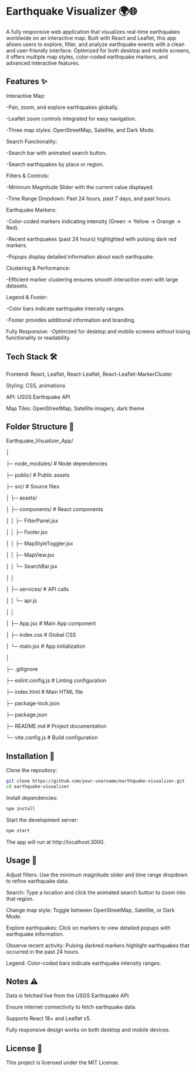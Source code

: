 # Earthquake Visualizer 🌍🌐

A fully responsive web application that visualizes real-time earthquakes worldwide on an interactive map. Built with React and Leaflet, this app allows users to explore, filter, and analyze earthquake events with a clean and user-friendly interface. Optimized for both desktop and mobile screens, it offers multiple map styles, color-coded earthquake markers, and advanced interactive features.

## Features ✨

Interactive Map: 

  -Pan, zoom, and explore earthquakes globally.

  -Leaflet zoom controls integrated for easy navigation.

  -Three map styles: OpenStreetMap, Satellite, and Dark Mode.

Search Functionality:

  -Search bar with animated search button.

  -Search earthquakes by place or region.

Filters & Controls:

  -Minimum Magnitude Slider with the current value displayed.

  -Time Range Dropdown: Past 24 hours, past 7 days, and past hours.

Earthquake Markers:

  -Color-coded markers indicating intensity (Green → Yellow → Orange → Red).

  -Recent earthquakes (past 24 hours) highlighted with pulsing dark red markers.

  -Popups display detailed information about each earthquake.

Clustering & Performance:

  -Efficient marker clustering ensures smooth interaction even with large datasets.

Legend & Footer:

  -Color bars indicate earthquake intensity ranges.

  -Footer provides additional information and branding.

Fully Responsive:
  -Optimized for desktop and mobile screens without losing functionality or readability.

## Tech Stack 🛠️

Frontend: React, Leaflet, React-Leaflet, React-Leaflet-MarkerCluster

Styling: CSS, animations

API: USGS Earthquake API

Map Tiles: OpenStreetMap, Satellite imagery, dark theme

## Folder Structure 📁

Earthquake_Visualizer_App/

│

├─ node_modules/           # Node dependencies

├─ public/                 # Public assets

├─ src/                    # Source files

│   ├─ assets/  
           
│   ├─ components/         # React components

│   │   ├─ FilterPanel.jsx

│   │   ├─ Footer.jsx

│   │   ├─ MapStyleToggler.jsx

│   │   ├─ MapView.jsx

│   │   └─ SearchBar.jsx

│   │

│   ├─ services/           # API calls

│   │   └─ api.js

│   │

│   ├─ App.jsx             # Main App component

│   ├─ index.css         # Global CSS

│   └─ main.jsx            # App initialization

│

├─ .gitignore          

├─ eslint.config.js        # Linting configuration

├─ index.html              # Main HTML file

├─ package-lock.json

├─ package.json

├─ README.md               # Project documentation

└─ vite.config.js          # Build configuration


## Installation 🚀

Clone the repository:
```bash
git clone https://github.com/your-username/earthquake-visualizer.git
cd earthquake-visualizer
```

Install dependencies:
```bash
npm install
```

Start the development server:
```bash
npm start
```

The app will run at http://localhost:3000.

## Usage 🎯

Adjust filters: Use the minimum magnitude slider and time range dropdown to refine earthquake data.

Search: Type a location and click the animated search button to zoom into that region.

Change map style: Toggle between OpenStreetMap, Satellite, or Dark Mode.

Explore earthquakes: Click on markers to view detailed popups with earthquake information.

Observe recent activity: Pulsing darkred markers highlight earthquakes that occurred in the past 24 hours.

Legend: Color-coded bars indicate earthquake intensity ranges.

## Notes ⚠️

Data is fetched live from the USGS Earthquake API.

Ensure internet connectivity to fetch earthquake data.

Supports React 18+ and Leaflet v5.

Fully responsive design works on both desktop and mobile devices.

## License 📝

This project is licensed under the MIT License.